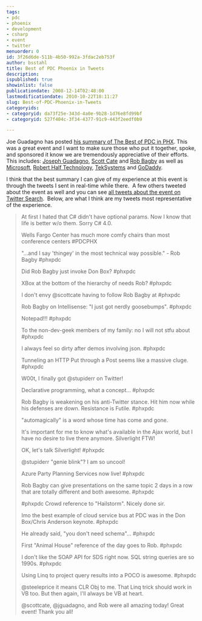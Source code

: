 ```yaml
---
tags:
- pdc
- phoenix
- development
- csharp
- event
- twitter
menuorder: 0
id: 3f26d6de-511b-4b50-992a-3fdac2eb753f
author: bsstahl
title: Best of PDC Phoenix in Tweets
description: 
ispublished: true
showinlist: false
publicationdate: 2008-12-14T02:48:00
lastmodificationdate: 2010-10-22T18:11:27
slug: Best-of-PDC-Phoenix-in-Tweets
categoryids:
- categoryid: da73f25e-343d-4a0e-9b28-1d76e8fd99bf
- categoryid: 527f404c-3f34-4377-91c9-443f2eedf0b9

---
```


Joe Guadagno has posted [his summary of The Best of PDC in PHX](http://weblogs.asp.net/jguadagno/archive/2008/12/11/the-best-of-pdc-in-phx.aspx). This was a great event and I want to make sure those who put it together, spoke, and sponsored it know we are tremendously appreciative of their efforts.  This includes: [Joseph Guadagno](http://www.josephguadagno.net/), [Scott Cate](http://www.scottcate.com/) and [Rob Bagby](http://blogs.msdn.com/bags/) as well as [Microsoft](http://www.microsoft.com/), [Robert Half Technology](http://www.rht.com/), [TekSystems](http://www.teksystems.com/) and [GoDaddy](http://www.godaddy.com/).

I think that the best summary I can give of my experience at this event is through the tweets I sent in real-time while there.  A few others tweeted about the event as well and you can see [all tweets about the event on Twitter Search](http://search.twitter.com/search?q=phxpdc+OR+pdcphx).  Below, are what I think are my tweets most representative of the experience.


> At first I hated that C# didn't have optional params. Now I know that life is better w/o them. Sorry C# 4.0.
> 
> Wells Fargo Center has much more comfy chairs than most conference centers #PDCPHX
> 
> "...and I say 'thingey' in the most technical way possible." - Rob Bagby #phxpdc
> 
> Did Rob Bagby just invoke Don Box? #phxpdc
> 
> XBox at the bottom of the hierarchy of needs Rob? #phxpdc
> 
> I don't envy @scottcate having to follow Rob Bagby at #phxpdc
> 
> Rob Bagby on Intellisense: "I just got nerdly goosebumps". #phxpdc
> 
> Notepad!!! #phxpdc
> 
> To the non-dev-geek members of my family: no I will not stfu about #phxpdc
> 
> I always feel so dirty after demos involving json. #phxpdc
> 
> Tunneling an HTTP Put through a Post seems like a massive cluge. #phxpdc
> 
> W00t, I finally got @stupiderr on Twitter!
> 
> Declarative programming, what a concept... #phxpdc
> 
> Rob Bagby is weakening on his anti-Twitter stance. Hit him now while his defenses are down. Resistance is Futile. #phxpdc
> 
> "automagically" is a word whose time has come and gone.
> 
> It's important for me to know what's available in the Ajax world, but I have no desire to live there anymore. Silverlight FTW!
> 
> OK, let's talk Silverlight! #phxpdc
> 
> @stupiderr "genie blink"? I am so uncool!
> 
> Azure Party Planning Services now live! #phxpdc
> 
> Rob Bagby can give presentations on the same topic 2 days in a row that are totally different and both awesome. #phxpdc
> 
> #phxpdc Crowd reference to "Hailstorm". Nicely done sir.
> 
> Imo the best example of cloud service bus at PDC was in the Don Box/Chris Anderson keynote. #phxpdc
> 
> He already said, "you don't need schema"... #phxpdc
> 
> First "Animal House" reference of the day goes to Rob. #phxpdc
> 
> I don't like the SOAP API for SDS right now. SQL string queries are so 1990s. #phxpdc
> 
> Using Linq to project query results into a POCO is awesome. #phxpdc
> 
> @steeleprice it means CLR Obj to me. That Linq trick should work in VB too. But then again, I'll always be VB at heart.
> 
> @scottcate, @jguadagno, and Rob were all amazing today! Great event! Thank you all!


